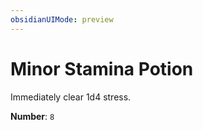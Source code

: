 ```yaml
---
obsidianUIMode: preview
---
```

# Minor Stamina Potion

Immediately clear 1d4 stress.

**Number**: `8`